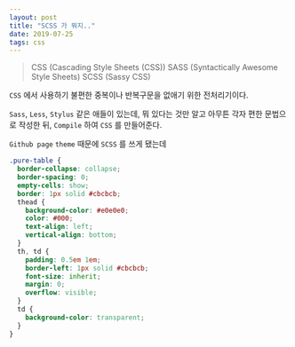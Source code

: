 ```yaml
---
layout: post
title: "SCSS 가 뭐지.."
date: 2019-07-25
tags: css
---
```

> CSS (Cascading Style Sheets (CSS))
> SASS (Syntactically Awesome Style Sheets)
> SCSS (Sassy CSS)

`CSS` 에서 사용하기 불편한 중복이나 반복구문을 없애기 위한 전처리기이다.

`Sass`, `Less`, `Stylus` 같은 애들이 있는데, 뭐 있다는 것만 알고
아무튼 각자 편한 문법으로 작성한 뒤, `Compile` 하여 `CSS` 를 만들어준다.

`Github page` `theme` 때문에 `SCSS` 를 쓰게 됐는데

``` scss
.pure-table {
  border-collapse: collapse;
  border-spacing: 0;
  empty-cells: show;
  border: 1px solid #cbcbcb;
  thead {
    background-color: #e0e0e0;
    color: #000;
    text-align: left;
    vertical-align: bottom;
  }
  th, td {
    padding: 0.5em 1em;
    border-left: 1px solid #cbcbcb;
    font-size: inherit;
    margin: 0;
    overflow: visible;
  }
  td {
    background-color: transparent;
  }
}
```
